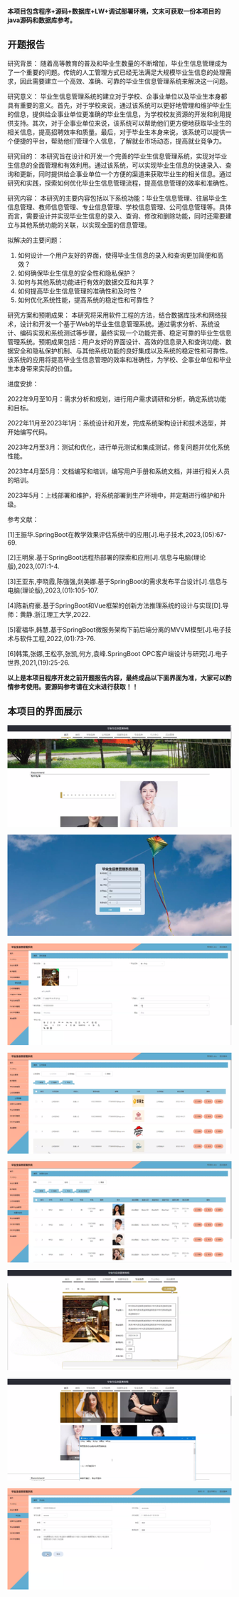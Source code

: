 ****本项目包含程序+源码+数据库+LW+调试部署环境，文末可获取一份本项目的java源码和数据库参考。****

## ******开题报告******

研究背景：
随着高等教育的普及和毕业生数量的不断增加，毕业生信息管理成为了一个重要的问题。传统的人工管理方式已经无法满足大规模毕业生信息的处理需求，因此需要建立一个高效、准确、可靠的毕业生信息管理系统来解决这一问题。

研究意义：
毕业生信息管理系统的建立对于学校、企事业单位以及毕业生本身都具有重要的意义。首先，对于学校来说，通过该系统可以更好地管理和维护毕业生的信息，提供给企事业单位更准确的毕业生信息，为学校校友资源的开发和利用提供支持。其次，对于企事业单位来说，该系统可以帮助他们更方便地获取毕业生的相关信息，提高招聘效率和质量。最后，对于毕业生本身来说，该系统可以提供一个便捷的平台，帮助他们管理个人信息，了解就业市场动态，提高就业竞争力。

研究目的：
本研究旨在设计和开发一个完善的毕业生信息管理系统，实现对毕业生信息的全面管理和有效利用。通过该系统，可以实现毕业生信息的快速录入、查询和更新，同时提供给企事业单位一个方便的渠道来获取毕业生的相关信息。通过研究和实践，探索如何优化毕业生信息管理流程，提高信息管理的效率和准确性。

研究内容：
本研究的主要内容包括以下系统功能：毕业生信息管理、往届毕业生信息管理、教师信息管理、专业信息管理、学校信息管理、公司信息管理等。具体而言，需要设计并实现毕业生信息的录入、查询、修改和删除功能，同时还需要建立与其他系统功能的关联，以实现全面的信息管理。

拟解决的主要问题：

  1. 如何设计一个用户友好的界面，使得毕业生信息的录入和查询更加简便和高效？
  2. 如何确保毕业生信息的安全性和隐私保护？
  3. 如何与其他系统功能进行有效的数据交互和共享？
  4. 如何提高毕业生信息管理的准确性和及时性？
  5. 如何优化系统性能，提高系统的稳定性和可靠性？

研究方案和预期成果：
本研究将采用软件工程的方法，结合数据库技术和网络技术，设计和开发一个基于Web的毕业生信息管理系统。通过需求分析、系统设计、编码实现和系统测试等步骤，最终实现一个功能完善、稳定可靠的毕业生信息管理系统。预期成果包括：用户友好的界面设计、高效的信息录入和查询功能、数据安全和隐私保护机制、与其他系统功能的良好集成以及系统的稳定性和可靠性。该系统的应用将提高毕业生信息管理的效率和准确性，为学校、企事业单位和毕业生本身带来实际的价值。

进度安排：

2022年9月至10月：需求分析和规划，进行用户需求调研和分析，确定系统功能和目标。

2022年11月至2023年1月：系统设计和开发，完成系统架构设计和技术选型，并开始编写代码。

2023年2月至3月：测试和优化，进行单元测试和集成测试，修复问题并优化系统性能。

2023年4月至5月：文档编写和培训，编写用户手册和系统文档，并进行相关人员的培训。

2023年5月：上线部署和维护，将系统部署到生产环境中，并定期进行维护和升级。

参考文献：

[1]王振华.SpringBoot在教学效果评估系统中的应用[J].电子技术,2023,(05):67-69.

[2]王明泉.基于SpringBoot远程热部署的探索和应用[J].信息与电脑(理论版),2023,(07):1-4.

[3]王亚东,李晓霞,陈强强,剡美娜.基于SpringBoot的需求发布平台设计[J].信息与电脑(理论版),2023,(01):105-107.

[4]陈新府豪.基于SpringBoot和Vue框架的创新方法推理系统的设计与实现[D].导师：黄静.浙江理工大学,2022.

[5]霍福华,韩慧.基于SpringBoot微服务架构下前后端分离的MVVM模型[J].电子技术与软件工程,2022,(01):73-76.

[6]韩策,张娜,王松亭,张凯,何方,袁峰.SpringBoot OPC客户端设计与研究[J].电子世界,2021,(19):25-26.

****以上是本项目程序开发之前开题报告内容，最终成品以下面界面为准，大家可以酌情参考使用。要源码参考请在文末进行获取！！****

## ******本项目的界面展示******

![](./res/2b1325547a024fc090cb098f7db399d6.png)

![](./res/41111100dc7c442a8c81a566a1fc2933.png)

![](./res/8b18b0b50040442b89d03421b3a09e42.png)

![](./res/3bcef76b80d04fb6aecd166a883f78bb.png)

![](./res/172dc734eec343849166093a27860326.png)

![](./res/69dedc192d1748e4ad452848a5eb6787.png)

![](./res/676a9ab752484c3cae0ee20321e0b789.png)

![](./res/6563f036850c4e73bdd45f1376c39823.png)

